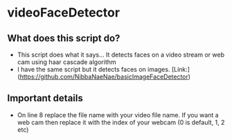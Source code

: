 # videoFaceDetector

## What does this script do?
+ This script does what it says... It detects faces on a video stream or web cam using haar cascade algorithm
+ I have the same script but it detects faces on images. [Link:] (https://github.com/NibbaNaeNae/basicImageFaceDetector) 

## Important details
+ On line 8 replace the file name with your video file name. If you want a web cam then replace it with the index of your webcam (0 is default, 1, 2 etc)
